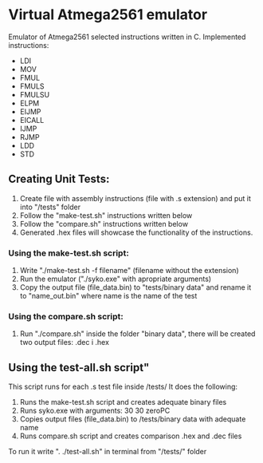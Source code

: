 # Virtual Atmega2561 emulator
Emulator of Atmega2561 selected instructions written in C.
Implemented instructions:
- LDI
- MOV
- FMUL
- FMULS
- FMULSU
- ELPM
- EIJMP
- EICALL
- IJMP
- RJMP
- LDD
- STD

## Creating Unit Tests:
1. Create file with assembly instructions (file with .s extension) and put it into "/tests" folder
2. Follow the "make-test.sh" instructions written below
3. Follow the "compare.sh" instructions written below
4. Generated .hex files will showcase the functionality of the instructions.

### Using the make-test.sh script:
1. Write "./make-test.sh -f filename" (filename without the extension)
2. Run the emulator ("./syko.exe" with apropriate arguments)
3. Copy the output file (file_data.bin) to "tests/binary data" and rename it to "name_out.bin" where name is the name of the test

### Using the compare.sh script:
1. Run "./compare.sh" inside the folder "binary data", there will be created two output files: .dec i .hex

## Using the test-all.sh script"
This script runs for each .s test file inside /tests/
It does the following:
1. Runs the make-test.sh script and creates adequate binary files
2. Runs syko.exe with arguments: 30 30 zeroPC
3. Copies output files (file_data.bin) to /tests/binary data with adequate name
4. Runs compare.sh script and creates comparison .hex and .dec files

To run it write ". ./test-all.sh" in terminal from "/tests/" folder
